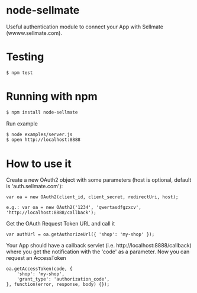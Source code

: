 node-sellmate
============

Useful authentication module to connect your App with Sellmate (wwww.sellmate.com).


Testing
=======

```bash
$ npm test
```

Running with npm
================

```bash
$ npm install node-sellmate
```

Run example

```bash
$ node examples/server.js
$ open http://localhost:8888
```


How to use it
=============

Create a new OAuth2 object with some parameters (host is optional, default is 'auth.sellmate.com'):

	var oa = new OAuth2(client_id, client_secret, redirectUri, host);

	e.g.: var oa = new OAuth2('1234', 'qwertasdfgzxcv', 'http://localhost:8888/callback');

Get the OAuth Request Token URL and call it

	var authUrl = oa.getAuthorizeUrl({ 'shop': 'my-shop' });

Your App should have a callback servlet (i.e. http://localhost:8888/callback) where you get the notification
with the 'code' as a parameter. Now you can request an AccessToken

	oa.getAccessToken(code, {
		'shop': 'my-shop',
		'grant_type': 'authorization_code',
	}, function(error, response, body) {});
